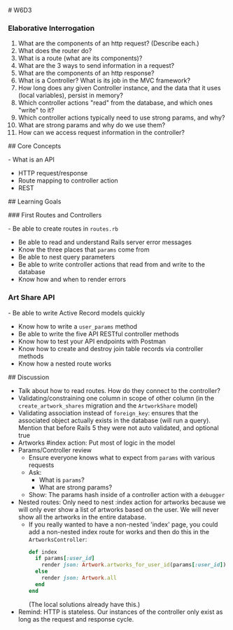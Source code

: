 # W6D3

### Elaborative Interrogation
1. What are the components of an http request? (Describe each.)
2. What does the router do? 
3. What is a route (what are its components)?
4. What are the 3 ways to send information in a request?
5. What are the components of an http response?
6. What is a Controller? What is its job in the MVC framework?
8. How long does any given Controller instance, and the data that it uses (local variables), persist in memory?
9. Which controller actions "read" from the database, and which ones "write" to it?
10. Which controller actions typically need to use strong params, and why?
11. What are strong params and why do we use them? 
12. How can we access request information in the controller?

## Core Concepts

- What is an API
- HTTP request/response
- Route mapping to controller action
- REST

## Learning Goals

### First Routes and Controllers

- Be able to create routes in `routes.rb`
- Be able to read and understand Rails server error messages
- Know the three places that `params` come from
- Be able to nest query parameters
- Be able to write controller actions that read from and write to the database
- Know how and when to render errors

### Art Share API

- Be able to write Active Record models quickly
- Know how to write a `user_params` method
- Be able to write the five API RESTful controller methods
- Know how to test your API endpoints with Postman
- Know how to create and destroy join table records via controller methods
- Know how a nested route works

## Discussion

- Talk about how to read routes. How do they connect to the controller?
- Validating/constraining one column in scope of other column (in the `create_artwork_shares` migration and the `ArtworkShare` model)
- Validating association instead of `foreign_key`: ensures that the associated object actually exists in the database (will run a query). Mention that before Rails 5 they were not auto validated, and optional true
- Artworks #index action: Put most of logic in the model
- Params/Controller review
  - Ensure everyone knows what to expect from `params` with various requests
  - Ask:
    - What is `params`?
    - What are strong params?
  - Show: The params hash inside of a controller action with a `debugger`
- Nested routes: Only need to nest :index action for artworks because we will only ever show a list of artworks based on the user. We will never show all the artworks in the entire database.
  - If you really wanted to have a non-nested 'index' page, you could add a non-nested index route for works and then do this in the `ArtworksController`:
    ```ruby
    def index
      if params[:user_id]
        render json: Artwork.artworks_for_user_id(params[:user_id])
      else
        render json: Artwork.all
      end
    end
    ```
    (The local solutions already have this.)
- Remind: HTTP is stateless. Our instances of the controller only exist as long as the request and response cycle.
